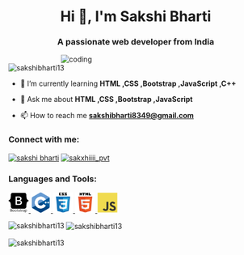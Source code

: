 <h1 align="center">Hi 👋, I'm Sakshi Bharti</h1>
<h3 align="center">A passionate web developer from India</h3>
<img align="right" src="https://camo.githubusercontent.com/374987f773148e46b1851b9e3bc4bf71b182562dd002620ef3e4263cb3997130/68747470733a2f2f6d69726f2e6d656469756d2e636f6d2f6d61782f3837352f312a7164415731546a434e353768316c6275757a766368672e676966" alt="coding" width="400">
<p align="left"> <img src="https://komarev.com/ghpvc/?username=sakshibharti13&label=Profile%20views&color=0e75b6&style=flat" alt="sakshibharti13" /> </p>

- 🌱 I’m currently learning **HTML ,CSS ,Bootstrap ,JavaScript ,C++**

- 💬 Ask me about **HTML ,CSS ,Bootstrap ,JavaScript**

- 📫 How to reach me **sakshibharti8349@gmail.com**

<h3 align="left">Connect with me:</h3>
<p align="left">
<a href="https://linkedin.com/in/sakshi bharti" target="blank"><img align="center" src="https://raw.githubusercontent.com/rahuldkjain/github-profile-readme-generator/master/src/images/icons/Social/linked-in-alt.svg" alt="sakshi bharti" height="30" width="40" /></a>
<a href="https://instagram.com/sakxhiiii_pvt" target="blank"><img align="center" src="https://raw.githubusercontent.com/rahuldkjain/github-profile-readme-generator/master/src/images/icons/Social/instagram.svg" alt="sakxhiiii_pvt" height="30" width="40" /></a>
</p>

<h3 align="left">Languages and Tools:</h3>
<p align="left"> <a href="https://getbootstrap.com" target="_blank" rel="noreferrer"> <img src="https://raw.githubusercontent.com/devicons/devicon/master/icons/bootstrap/bootstrap-plain-wordmark.svg" alt="bootstrap" width="40" height="40"/> </a> <a href="https://www.w3schools.com/cpp/" target="_blank" rel="noreferrer"> <img src="https://raw.githubusercontent.com/devicons/devicon/master/icons/cplusplus/cplusplus-original.svg" alt="cplusplus" width="40" height="40"/> </a> <a href="https://www.w3schools.com/css/" target="_blank" rel="noreferrer"> <img src="https://raw.githubusercontent.com/devicons/devicon/master/icons/css3/css3-original-wordmark.svg" alt="css3" width="40" height="40"/> </a> <a href="https://www.w3.org/html/" target="_blank" rel="noreferrer"> <img src="https://raw.githubusercontent.com/devicons/devicon/master/icons/html5/html5-original-wordmark.svg" alt="html5" width="40" height="40"/> </a> <a href="https://developer.mozilla.org/en-US/docs/Web/JavaScript" target="_blank" rel="noreferrer"> <img src="https://raw.githubusercontent.com/devicons/devicon/master/icons/javascript/javascript-original.svg" alt="javascript" width="40" height="40"/> </a> </p>

<p><img align="left" src="https://github-readme-stats.vercel.app/api/top-langs?username=sakshibharti13&show_icons=true&locale=en&layout=compact" alt="sakshibharti13" /></p>

<p>&nbsp;<img align="center" src="https://github-readme-stats.vercel.app/api?username=sakshibharti13&show_icons=true&locale=en" alt="sakshibharti13" /></p>

<p><img align="center" src="https://github-readme-streak-stats.herokuapp.com/?user=sakshibharti13&" alt="sakshibharti13" /></p>
